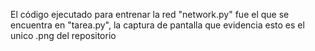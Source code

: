 El código ejecutado para entrenar la red "network.py" fue el que se encuentra en "tarea.py", la captura de pantalla que evidencia esto es el unico .png del repositorio 
